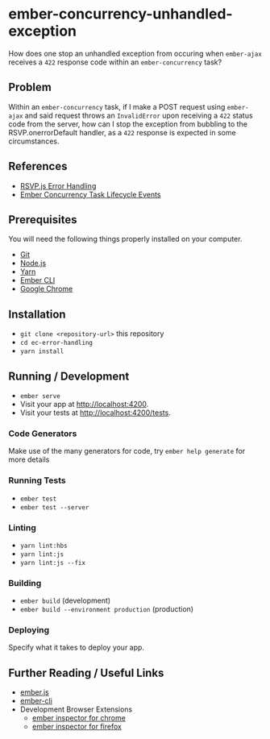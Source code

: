 # ember-concurrency-unhandled-exception

How does one stop an unhandled exception from occuring when `ember-ajax` receives a `422` response code within an `ember-concurrency` task?

## Problem

Within an `ember-concurrency` task, if I make a POST request using `ember-ajax` and said request throws an `InvalidError` upon receiving a `422` status code from the server, how can I stop the exception from bubbling to the RSVP.onerrorDefault handler, as a `422` response is expected in some circumstances.

## References

- [RSVP.js Error Handling](https://github.com/tildeio/rsvp.js#error-handling)
- [Ember Concurrency Task Lifecycle Events](http://ember-concurrency.com/docs/task-lifecycle-events)


## Prerequisites

You will need the following things properly installed on your computer.

* [Git](https://git-scm.com/)
* [Node.js](https://nodejs.org/)
* [Yarn](https://yarnpkg.com/)
* [Ember CLI](https://ember-cli.com/)
* [Google Chrome](https://google.com/chrome/)

## Installation

* `git clone <repository-url>` this repository
* `cd ec-error-handling`
* `yarn install`

## Running / Development

* `ember serve`
* Visit your app at [http://localhost:4200](http://localhost:4200).
* Visit your tests at [http://localhost:4200/tests](http://localhost:4200/tests).

### Code Generators

Make use of the many generators for code, try `ember help generate` for more details

### Running Tests

* `ember test`
* `ember test --server`

### Linting

* `yarn lint:hbs`
* `yarn lint:js`
* `yarn lint:js --fix`

### Building

* `ember build` (development)
* `ember build --environment production` (production)

### Deploying

Specify what it takes to deploy your app.

## Further Reading / Useful Links

* [ember.js](https://emberjs.com/)
* [ember-cli](https://ember-cli.com/)
* Development Browser Extensions
  * [ember inspector for chrome](https://chrome.google.com/webstore/detail/ember-inspector/bmdblncegkenkacieihfhpjfppoconhi)
  * [ember inspector for firefox](https://addons.mozilla.org/en-US/firefox/addon/ember-inspector/)
